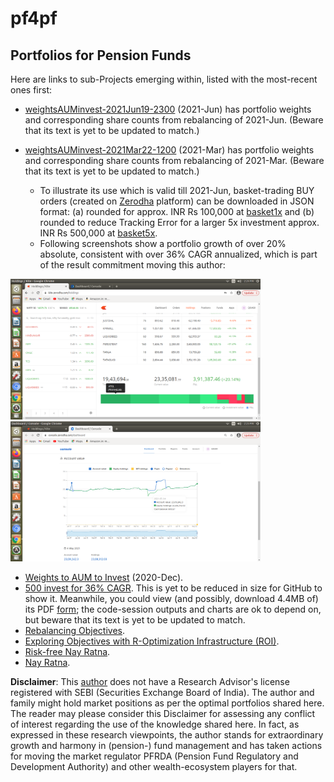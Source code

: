 # pf4pf
## Portfolios for Pension Funds
Here are links to sub-Projects emerging within, listed with the most-recent ones first:
- [weightsAUMinvest-2021Jun19-2300](./bt77rebal2021Jun/weightsAUMinvest-2021Jun19-2300.pdf) (2021-Jun) has portfolio weights and corresponding share counts from rebalancing of 2021-Jun. (Beware that its text is yet to be updated to match.)
- [weightsAUMinvest-2021Mar22-1200](./bt77rebal2021Mar/weightsAUMinvest-2021Mar22-1200.pdf) (2021-Mar) has portfolio weights and corresponding share counts from rebalancing of 2021-Mar. (Beware that its text is yet to be updated to match.)

    + To illustrate its use which is valid till 2021-Jun, basket-trading BUY orders (created on [Zerodha](https://zerodha.com/) platform) can be downloaded in JSON format: (a) rounded for approx. INR Rs 100,000 at [basket1x](./bt77rebal2021Mar/bt77entry2021Mar22.json) and (b) rounded to reduce Tracking Error for a larger 5x investment approx. INR Rs 500,000 at [basket5x](./bt77rebal2021Mar/bt77x5entry2021Mar.json).
    + Following screenshots show a portfolio growth of over 20% absolute, consistent with over 36% CAGR annualized, which is part of the result commitment moving this author:

<img src="./bt77rebal2021Mar/Screenshot from 2021-05-05 14-24-56-Yholdings.png" width="400">  <img src="./bt77rebal2021Mar/Screenshot from 2021-05-05 14-23-10-YaccountCurve.png" width="400">

- [Weights to AUM to Invest](./weightsAUMinvest.md) (2020-Dec).
- [500 invest for 36% CAGR](./invest500CAGR36.md). This is yet to be reduced in size for GitHub to show it. Meanwhile, you could view (and possibly, download 4.4MB of) its PDF [form](./preview-63070e03e9f-500invest36CAGR-2021Jan01-2358.pdf); the code-session outputs and charts are ok to depend on, but beware that its text is yet to be updated to match.
- [Rebalancing Objectives](./rebalanceObjectives.md).
- [Exploring Objectives with R-Optimization Infrastructure (ROI)](./momentObjective.md).
- [Risk-free Nay Ratna](./riskfreeNayRatna.md).
- [Nay Ratna](nayRatna/nayRatna.md).

**Disclaimer**: This [author](mailto:yadevinit@gmail.com) does not have a Research Advisor's license registered with SEBI (Securities Exchange Board of India). The author and family might hold market positions as per the optimal portfolios shared here. The reader may please consider this Disclaimer for assessing any conflict of interest regarding the use of the knowledge shared here. In fact, as expressed in these research viewpoints, the author stands for extraordinary growth and harmony in (pension-) fund management and has taken actions for moving the market regulator PFRDA (Pension Fund Regulatory and Development Authority) and other wealth-ecosystem players for that.
